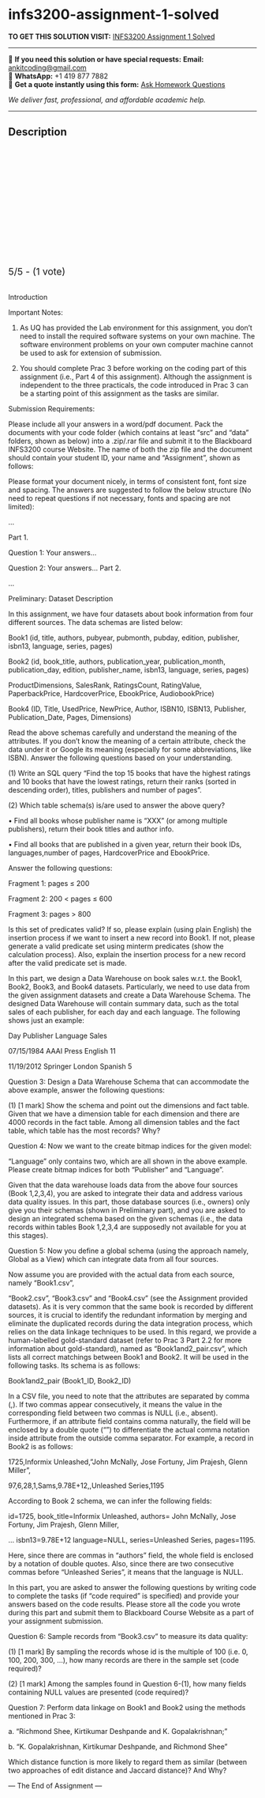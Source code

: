 # infs3200-assignment-1-solved
**TO GET THIS SOLUTION VISIT:** [INFS3200 Assignment 1 Solved](https://www.ankitcodinghub.com/product/infs3200-advanced-database-systems-solved/)


---

📩 **If you need this solution or have special requests:** **Email:** ankitcoding@gmail.com  
📱 **WhatsApp:** +1 419 877 7882  
📄 **Get a quote instantly using this form:** [Ask Homework Questions](https://www.ankitcodinghub.com/services/ask-homework-questions/)

*We deliver fast, professional, and affordable academic help.*

---

<h2>Description</h2>



<div class="kk-star-ratings kksr-auto kksr-align-center kksr-valign-top" data-payload="{&quot;align&quot;:&quot;center&quot;,&quot;id&quot;:&quot;119976&quot;,&quot;slug&quot;:&quot;default&quot;,&quot;valign&quot;:&quot;top&quot;,&quot;ignore&quot;:&quot;&quot;,&quot;reference&quot;:&quot;auto&quot;,&quot;class&quot;:&quot;&quot;,&quot;count&quot;:&quot;1&quot;,&quot;legendonly&quot;:&quot;&quot;,&quot;readonly&quot;:&quot;&quot;,&quot;score&quot;:&quot;5&quot;,&quot;starsonly&quot;:&quot;&quot;,&quot;best&quot;:&quot;5&quot;,&quot;gap&quot;:&quot;4&quot;,&quot;greet&quot;:&quot;Rate this product&quot;,&quot;legend&quot;:&quot;5\/5 - (1 vote)&quot;,&quot;size&quot;:&quot;24&quot;,&quot;title&quot;:&quot;INFS3200 Assignment 1 Solved&quot;,&quot;width&quot;:&quot;138&quot;,&quot;_legend&quot;:&quot;{score}\/{best} - ({count} {votes})&quot;,&quot;font_factor&quot;:&quot;1.25&quot;}">

<div class="kksr-stars">

<div class="kksr-stars-inactive">
            <div class="kksr-star" data-star="1" style="padding-right: 4px">


<div class="kksr-icon" style="width: 24px; height: 24px;"></div>
        </div>
            <div class="kksr-star" data-star="2" style="padding-right: 4px">


<div class="kksr-icon" style="width: 24px; height: 24px;"></div>
        </div>
            <div class="kksr-star" data-star="3" style="padding-right: 4px">


<div class="kksr-icon" style="width: 24px; height: 24px;"></div>
        </div>
            <div class="kksr-star" data-star="4" style="padding-right: 4px">


<div class="kksr-icon" style="width: 24px; height: 24px;"></div>
        </div>
            <div class="kksr-star" data-star="5" style="padding-right: 4px">


<div class="kksr-icon" style="width: 24px; height: 24px;"></div>
        </div>
    </div>

<div class="kksr-stars-active" style="width: 138px;">
            <div class="kksr-star" style="padding-right: 4px">


<div class="kksr-icon" style="width: 24px; height: 24px;"></div>
        </div>
            <div class="kksr-star" style="padding-right: 4px">


<div class="kksr-icon" style="width: 24px; height: 24px;"></div>
        </div>
            <div class="kksr-star" style="padding-right: 4px">


<div class="kksr-icon" style="width: 24px; height: 24px;"></div>
        </div>
            <div class="kksr-star" style="padding-right: 4px">


<div class="kksr-icon" style="width: 24px; height: 24px;"></div>
        </div>
            <div class="kksr-star" style="padding-right: 4px">


<div class="kksr-icon" style="width: 24px; height: 24px;"></div>
        </div>
    </div>
</div>


<div class="kksr-legend" style="font-size: 19.2px;">
            5/5 - (1 vote)    </div>
    </div>
&nbsp;

Introduction

Important Notes:

1. As UQ has provided the Lab environment for this assignment, you don’t need to install the required software systems on your own machine. The software environment problems on your own computer machine cannot be used to ask for extension of submission.

3. You should complete Prac 3 before working on the coding part of this assignment (i.e., Part 4 of this assignment). Although the assignment is independent to the three practicals, the code introduced in Prac 3 can be a starting point of this assignment as the tasks are similar.

Submission Requirements:

Please include all your answers in a word/pdf document. Pack the documents with your code folder (which contains at least “src” and “data” folders, shown as below) into a .zip/.rar file and submit it to the Blackboard INFS3200 course Website. The name of both the zip file and the document should contain your student ID, your name and “Assignment”, shown as follows:

Please format your document nicely, in terms of consistent font, font size and spacing. The answers are suggested to follow the below structure (No need to repeat questions if not necessary, fonts and spacing are not limited):

…

Part 1.

Question 1: Your answers…

Question 2: Your answers… Part 2.

…

Preliminary: Dataset Description

In this assignment, we have four datasets about book information from four different sources. The data schemas are listed below:

Book1 (id, title, authors, pubyear, pubmonth, pubday, edition, publisher, isbn13, language, series, pages)

Book2 (id, book_title, authors, publication_year, publication_month, publication_day, edition, publisher_name, isbn13, language, series, pages)

ProductDimensions, SalesRank, RatingsCount, RatingValue, PaperbackPrice, HardcoverPrice, EbookPrice, AudiobookPrice)

Book4 (ID, Title, UsedPrice, NewPrice, Author, ISBN10, ISBN13, Publisher, Publication_Date, Pages, Dimensions)

Read the above schemas carefully and understand the meaning of the attributes. If you don’t know the meaning of a certain attribute, check the data under it or Google its meaning (especially for some abbreviations, like ISBN). Answer the following questions based on your understanding.

(1) Write an SQL query “Find the top 15 books that have the highest ratings and 10 books that have the lowest ratings, return their ranks (sorted in descending order), titles, publishers and number of pages”.

(2) Which table schema(s) is/are used to answer the above query?

• Find all books whose publisher name is “XXX” (or among multiple publishers), return their book titles and author info.

• Find all books that are published in a given year, return their book IDs, languages,number of pages, HardcoverPrice and EbookPrice.

Answer the following questions:

Fragment 1: pages ≤ 200

Fragment 2: 200 &lt; pages ≤ 600

Fragment 3: pages &gt; 800

Is this set of predicates valid? If so, please explain (using plain English) the insertion process if we want to insert a new record into Book1. If not, please generate a valid predicate set using minterm predicates (show the calculation process). Also, explain the insertion process for a new record after the valid predicate set is made.

In this part, we design a Data Warehouse on book sales w.r.t. the Book1, Book2, Book3, and Book4 datasets. Particularly, we need to use data from the given assignment datasets and create a Data Warehouse Schema. The designed Data Warehouse will contain summary data, such as the total sales of each publisher, for each day and each language. The following shows just an example:

Day Publisher Language Sales

07/15/1984 AAAI Press English 11

11/19/2012 Springer London Spanish 5

Question 3: Design a Data Warehouse Schema that can accommodate the above example, answer the following questions:

(1) [1 mark] Show the schema and point out the dimensions and fact table. Given that we have a dimension table for each dimension and there are 4000 records in the fact table. Among all dimension tables and the fact table, which table has the most records? Why?

Question 4: Now we want to the create bitmap indices for the given model:

“Language” only contains two, which are all shown in the above example. Please create bitmap indices for both “Publisher” and “Language”.

Given that the data warehouse loads data from the above four sources (Book 1,2,3,4), you are asked to integrate their data and address various data quality issues. In this part, those database sources (i.e., owners) only give you their schemas (shown in Preliminary part), and you are asked to design an integrated schema based on the given schemas (i.e., the data records within tables Book 1,2,3,4 are supposedly not available for you at this stages).

Question 5: Now you define a global schema (using the approach namely, Global as a View) which can integrate data from all four sources.

Now assume you are provided with the actual data from each source, namely “Book1.csv”,

“Book2.csv”, “Book3.csv” and “Book4.csv” (see the Assignment provided datasets). As it is very common that the same book is recorded by different sources, it is crucial to identify the redundant information by merging and eliminate the duplicated records during the data integration process, which relies on the data linkage techniques to be used. In this regard, we provide a human-labelled gold-standard dataset (refer to Prac 3 Part 2.2 for more information about gold-standard), named as “Book1and2_pair.csv”, which lists all correct matchings between Book1 and Book2. It will be used in the following tasks. Its schema is as follows:

Book1and2_pair (Book1_ID, Book2_ID)

In a CSV file, you need to note that the attributes are separated by comma (,). If two commas appear consecutively, it means the value in the corresponding field between two commas is NULL (i.e., absent). Furthermore, if an attribute field contains comma naturally, the field will be enclosed by a double quote (“”) to differentiate the actual comma notation inside attribute from the outside comma separator. For example, a record in Book2 is as follows:

1725,Informix Unleashed,”John McNally, Jose Fortuny, Jim Prajesh, Glenn Miller”,

97,6,28,1,Sams,9.78E+12,,Unleashed Series,1195

According to Book 2 schema, we can infer the following fields:

id=1725, book_title=Informix Unleashed, authors= John McNally, Jose Fortuny, Jim Prajesh, Glenn Miller,

… isbn13=9.78E+12 language=NULL, series=Unleashed Series, pages=1195.

Here, since there are commas in “authors” field, the whole field is enclosed by a notation of double quotes. Also, since there are two consecutive commas before “Unleashed Series”, it means that the language is NULL.

In this part, you are asked to answer the following questions by writing code to complete the tasks (if “code required” is specified) and provide your answers based on the code results. Please store all the code you wrote during this part and submit them to Blackboard Course Website as a part of your assignment submission.

Question 6: Sample records from “Book3.csv” to measure its data quality:

(1) [1 mark] By sampling the records whose id is the multiple of 100 (i.e. 0, 100, 200, 300, …), how many records are there in the sample set (code required)?

(2) [1 mark] Among the samples found in Question 6-(1), how many fields containing NULL values are presented (code required)?

Question 7: Perform data linkage on Book1 and Book2 using the methods mentioned in Prac 3:

a. “Richmond Shee, Kirtikumar Deshpande and K. Gopalakrishnan;”

b. “K. Gopalakrishnan, Kirtikumar Deshpande, and Richmond Shee”

Which distance function is more likely to regard them as similar (between two approaches of edit distance and Jaccard distance)? And Why?

— The End of Assignment —
